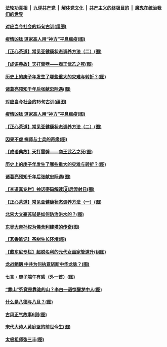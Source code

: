 ####  [法轮功真相](../../../../basic/blob/master/README.md?t=06301731) &nbsp;|&nbsp; [九评共产党](../../../../9ping.md/blob/master/README.md?t=06301731) &nbsp;|&nbsp; [解体党文化](../../../../jtdwh.md/blob/master/README.md?t=06301731)  &nbsp;|&nbsp; [共产主义的终极目的](../../../../gczydzjmd.md/blob/master/README.md?t=06301731) &nbsp;|&nbsp; [魔鬼在统治我们的世界](../../../../mgztzwmdsj.md/blob/master/README.md?t=06301731) 

#### [对应当今社会的15句古训(组图)](../pages/p7/938097.md?t=06301731) 

#### [疫情凶猛 道家高人用“神方”平息瘟疫(图)](../pages/p7/938004.md?t=06301731) 

#### [【正心茶道】常见亚健康状态调养方法（二）(图)](../pages/p7/937559.md?t=06301731) 

#### [【成语典故】天打雷劈——商王武乙之死(图)](../pages/p7/937782.md?t=06301731) 

#### [历史上的庚子年发生了哪些重大的灾难与转折？(图)](../pages/p7/937991.md?t=06301731) 

#### [诸葛亮预知千年后张献忠际遇(图)](../pages/p7/937564.md?t=06301731) 

#### [对应当今社会的15句古训(组图)](../pages/p7/938097.md?t=06301731) 

#### [疫情凶猛 道家高人用“神方”平息瘟疫(图)](../pages/p7/938004.md?t=06301731) 

#### [【正心茶道】常见亚健康状态调养方法（二）(图)](../pages/p7/937559.md?t=06301731) 

#### [因果不虚 禅师与士兵的奇缘(图)](../pages/p7/938092.md?t=06301731) 

#### [【成语典故】天打雷劈——商王武乙之死(图)](../pages/p7/937782.md?t=06301731) 

#### [历史上的庚子年发生了哪些重大的灾难与转折？(图)](../pages/p7/937991.md?t=06301731) 

#### [诸葛亮预知千年后张献忠际遇(图)](../pages/p7/937564.md?t=06301731) 

#### [【李道真专栏】神话密码解读⑨后羿射日(图)](../pages/p7/937560.md?t=06301731) 

#### [【正心茶道】常见亚健康状态调养方法（一）(图)](../pages/p7/937556.md?t=06301731) 

#### [北宋大文豪苏轼是如何防治洪水的？(图)](../pages/p7/937874.md?t=06301731) 

#### [东吴大帝孙权为佛舍利建塔的传奇(图)](../pages/p7/937764.md?t=06301731) 

#### [【茗香笔记】茶树生长环境(图)](../pages/p7/937562.md?t=06301731) 

#### [【戴东尼专栏】超脱名利的元代女画家管道升(组图)](../pages/p7/935043.md?t=06301731) 

#### [龙战魍魉 中共为何执意斩断中华龙脉？(图)](../pages/p7/937761.md?t=06301731) 

#### [七言・庚子端午有感（外一首）(图)](../pages/p7/937763.md?t=06301731) 

#### [“靠山”究竟是靠谁的山？李白一语惊醒梦中人(图)](../pages/p7/937659.md?t=06301731) 

#### [什么是八德与八旦？(图)](../pages/p7/937355.md?t=06301731) 

#### [古风正气故事6则(图)](../pages/p7/936931.md?t=06301731) 

#### [宋代大诗人黄庭坚的前世今生(图)](../pages/p7/937617.md?t=06301731) 

#### [太极祖师张三丰(图)](../pages/p7/937351.md?t=06301731) 

